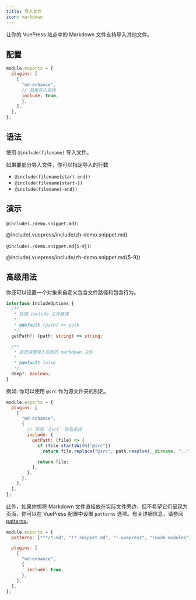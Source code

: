 ```yaml
---
title: 导入文件
icon: markdown
---
```


让你的 VuePress 站点中的 Markdown 文件支持导入其他文件。

<!-- 更多 -->

## 配置

```js {7}
module.exports = {
  plugins: [
    [
      "md-enhance",
      // 启用导入支持
      include: true,
      },
    ],
  ],
};
```

## 语法

使用 `@include(filename)` 导入文件。

如果要部分导入文件，你可以指定导入的行数

- `@include(filename{start-end})`
- `@include(filename{start-})`
- `@include(filename{-end})`

## 演示

`@include(./demo.snippet.md)`:

@include(.vuepress/include/zh-demo.snippet.md)

`@include(./demo.snippet.md{5-9})`:

@include(.vuepress/include/zh-demo.snippet.md{5-9})

## 高级用法

你还可以设置一个对象来自定义包含文件路径和包含行为。

```ts
interface IncludeOptions {
  /**
   * 处理 include 文件路径
   *
   * @default (path) => path
   */
  getPath?: (path: string) => string;

  /**
   * 是否深度导入包含的 markdown 文件
   *
   * @default false
   */
  deep?: boolean;
}
```

例如: 你可以使用 `@src` 作为源文件夹的别名。

```js
module.exports = {
  plugins: [
    [
      "md-enhance",
      {
        // 添加 `@src` 别名支持
        include: {
          getPath: (file) => {
            if (file.startsWith("@src"))
              return file.replace("@src", path.resolve(__dirname, ".."));

            return file;
          },
        },
      },
    ],
  ],
};
```

此外，如果你想将 Markdown 文件直接放在实际文件旁边，但不希望它们呈现为页面，你可以在 VuePress 配置中设置 `patterns` 选项。有关详细信息，请参阅 [patterns](https://v1.vuepress.vuejs.org/zh/config/#patterns)。

```js {7}
module.exports = {
  patterns: ["**/*.md", "!*.snippet.md", "!.vuepress", "!node_modules"],

  plugins: [
    [
      "md-enhance",
      {
        include: true,
      },
    ],
  ],
};
```

